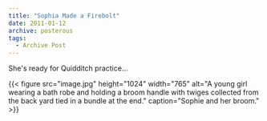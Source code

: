 ```yaml
---
title: "Sophia Made a Firebolt"
date: 2011-01-12
archive: posterous
tags: 
  - Archive Post
---
```


She's ready for Quidditch practice…

{{< figure 
	src="image.jpg" 
	height="1024" 
	width="765" 
	alt="A young girl wearing a bath robe and holding a broom handle with twiges collected from the back yard tied in a bundle at the end." 
	caption="Sophie and her broom." >}}


